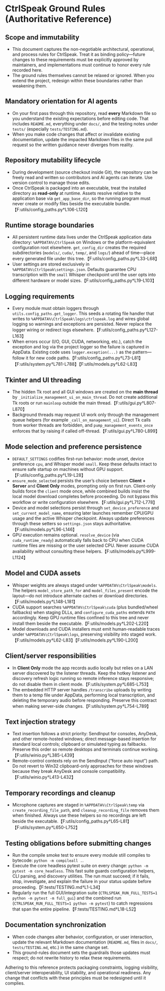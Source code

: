 # CtrlSpeak Ground Rules (Authoritative Reference)

## Scope and immutability
- This document captures the non-negotiable architectural, operational, and process rules for CtrlSpeak. Treat it as binding policy—future changes to these requirements must be explicitly approved by maintainers, and implementations must continue to honor every rule recorded here.
- The ground rules themselves cannot be relaxed or ignored. When you extend the project, redesign within these boundaries rather than weakening them.

## Mandatory orientation for AI agents
- On your first pass through this repository, read **every** Markdown file so you understand the existing expectations before editing code. That includes `README.md`, everything under `docs/`, and the testing notes under `tests/` (especially `tests/TESTING.md`).
- When you make code changes that affect or invalidate existing documentation, update the impacted Markdown files in the same pull request so the written guidance never diverges from reality.

## Repository mutability lifecycle
- During development (source checkout inside Git), the repository can be freely read and written so contributors and AI agents can iterate. Use version control to manage those edits.
- Once CtrlSpeak is packaged into an executable, treat the installed directory as **read-only** at runtime. Assets resolve relative to the application base via `get_app_base_dir`, so the running program must never create or modify files beside the executable bundle.【F:utils/config_paths.py†L106-L120】

## Runtime storage boundaries
- All persistent runtime data lives under the CtrlSpeak application data directory: `%APPDATA%\CtrlSpeak` on Windows or the platform-equivalent configuration root elsewhere. `get_config_dir` creates the required subdirectories (`models/`, `cuda/`, `temp/`, and `logs/`) ahead of time—place every generated file under this tree.【F:utils/config_paths.py†L33-L68】
- User settings are stored exclusively in `%APPDATA%\CtrlSpeak\settings.json`. Defaults guarantee CPU transcription with the `small` Whisper checkpoint until the user opts into different hardware or model sizes.【F:utils/config_paths.py†L19-L103】

## Logging requirements
- Every module must obtain loggers through `utils.config_paths.get_logger`. This seeds a rotating file handler that writes to `%APPDATA%\CtrlSpeak\logs\ctrlspeak.log` and wires global logging so warnings and exceptions are persisted. Never replace the logger wiring or redirect logs elsewhere.【F:utils/config_paths.py†L127-L163】
- When errors occur (I/O, GUI, CUDA, networking, etc.), catch the exception and log via the project logger so the failure is captured in AppData. Existing code uses `logger.exception(...)` as the pattern—follow it for new code paths.【F:utils/config_paths.py†L73-L81】【F:utils/system.py†L781-L788】【F:utils/models.py†L62-L83】

## Tkinter and UI threading
- The hidden Tk root and all GUI windows are created on the **main thread** by `_initialize_management_ui_on_main_thread`. Do not create additional Tk roots or run `mainloop` outside the main thread.【F:utils/gui.py†L807-L870】
- Background threads may request UI work only through the management queue helpers (for example `_call_on_management_ui`). Direct Tk calls from worker threads are forbidden, and `pump_management_events_once` enforces that by raising if called off-thread.【F:utils/gui.py†L780-L899】

## Mode selection and preference persistence
- `DEFAULT_SETTINGS` codifies first-run behavior: mode unset, device preference `cpu`, and Whisper model `small`. Keep these defaults intact to ensure safe startup on machines without GPU support.【F:utils/config_paths.py†L19-L28】
- `ensure_mode_selected` persists the user’s choice between **Client + Server** and **Client Only** modes, prompting only on first run. Client-only builds force the `client` mode once, while combined builds insist the local model download completes before proceeding. Do not bypass this workflow or write configuration elsewhere.【F:utils/gui.py†L712-L778】
- Device and model selections persist through `set_device_preference` and `set_current_model_name`, ensuring later launches remember CPU/GPU usage and the active Whisper checkpoint. Always update preferences through these setters so `settings.json` stays authoritative.【F:utils/models.py†L96-L146】
- GPU execution remains optional. `resolve_device` (via `cuda_runtime_ready`) automatically falls back to CPU when CUDA runtime files are missing or the user selected CPU. Never assume CUDA availability without consulting these helpers.【F:utils/models.py†L999-L1124】

## Model and CUDA assets
- Whisper weights are always staged under `%APPDATA%\CtrlSpeak\models`. The helpers `model_store_path_for` and `model_files_present` encode the layout—do not introduce alternate caches or download directories.【F:utils/models.py†L148-L181】
- CUDA support searches `%APPDATA%\CtrlSpeak\cuda` (plus bundled/wheel fallbacks) when staging DLLs, and `configure_cuda_paths` extends `PATH` accordingly. Keep GPU runtime files confined to this tree and never install them beside the executable.【F:utils/models.py†L202-L220】
- Model downloads and CUDA installers must emit human-readable traces under `%APPDATA%\CtrlSpeak\logs`, preserving visibility into staged work.【F:utils/models.py†L62-L83】【F:utils/models.py†L190-L200】

## Client/server responsibilities
- In **Client Only** mode the app records audio locally but relies on a LAN server discovered by the listener threads. Keep the hotkey listener and discovery refresh logic running so remote inference stays responsive; do not disable them in client mode.【F:utils/system.py†L685-L753】
- The embedded HTTP server handles `/transcribe` uploads by writing them to a temp file under AppData, performing local transcription, and deleting the temporary audio before responding. Preserve this contract when making server-side changes.【F:utils/system.py†L754-L789】

## Text injection strategy
- Text insertion follows a strict priority: SendInput for consoles, AnyDesk, and other remote-hosted windows; direct message-based insertion for standard local controls; clipboard or simulated typing as fallbacks. Preserve this order so remote desktops and terminals continue working.【F:utils/winio.py†L385-L439】
- Remote-control contexts rely on the SendInput (“force auto input”) path. Do not revert to Win32 clipboard-only approaches for these windows because they break AnyDesk and console compatibility.【F:utils/winio.py†L413-L432】

## Temporary recordings and cleanup
- Microphone captures are staged in `%APPDATA%\CtrlSpeak\temp` via `create_recording_file_path`, and `cleanup_recording_file` removes them when finished. Always use these helpers so no recordings are left beside the executable.【F:utils/config_paths.py†L65-L81】【F:utils/system.py†L650-L752】

## Testing obligations before submitting changes
- Run the compile smoke test to ensure every module still compiles to bytecode: `python -m compileall .`.
- Execute the core headless pytest suite on every change: `python -m pytest -m core_headless`. This fast suite guards configuration helpers, CLI parsing, and discovery utilities. The run must succeed; if it fails, stop, investigate, and explain the failure in your status update before proceeding.【F:tests/TESTING.md†L1-L34】
- Regularly run the full GUI/integration suite (`CTRLSPEAK_RUN_FULL_TESTS=1 python -m pytest -m full_gui`) and the combined run (`CTRLSPEAK_RUN_FULL_TESTS=1 python -m pytest`) to catch regressions that span the entire pipeline.【F:tests/TESTING.md†L18-L52】

## Documentation synchronization
- When code changes alter behavior, configuration, or user interaction, update the relevant Markdown documentation (`README.md`, files in `docs/`, `tests/TESTING.md`, etc.) in the same change set.
- This ground-rules document sets the guardrails those updates must respect; do not rewrite history to relax these requirements.

Adhering to this reference protects packaging constraints, logging visibility, client/server interoperability, UI stability, and operational readiness. Any change that conflicts with these principles must be redesigned until it complies.
